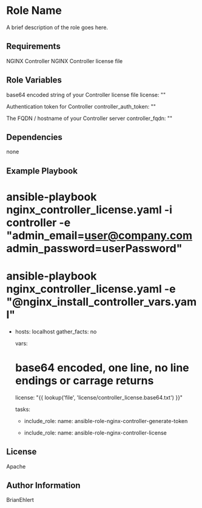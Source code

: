 Role Name
=========

A brief description of the role goes here.

Requirements
------------

NGINX Controller
NGINX Controller license file

Role Variables
--------------

base64 encoded string of your Controller license file
license: ""

Authentication token for Controller
controller_auth_token: ""

The FQDN / hostname of your Controller server
controller_fqdn: ""

Dependencies
------------

none

Example Playbook
----------------

# ansible-playbook nginx_controller_license.yaml -i controller -e "admin_email=user@company.com admin_password=userPassword" 
# ansible-playbook nginx_controller_license.yaml -e "@nginx_install_controller_vars.yaml"

- hosts: localhost
  gather_facts: no

  vars:
    # base64 encoded, one line, no line endings or carrage returns
    license: "{{ lookup('file', 'license/controller_license.base64.txt') }}"

  tasks:
  - include_role:
      name: ansible-role-nginx-controller-generate-token

  - include_role:
      name: ansible-role-nginx-controller-license

License
-------

Apache

Author Information
------------------

BrianEhlert
